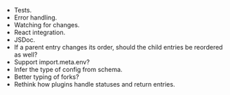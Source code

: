 - Tests.
- Error handling.
- Watching for changes.
- React integration.
- JSDoc.
- If a parent entry changes its order, should the child entries be reordered as well?
- Support import.meta.env?
- Infer the type of config from schema.
- Better typing of forks?
- Rethink how plugins handle statuses and return entries.
